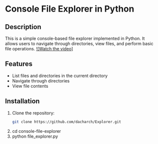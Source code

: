 # Console File Explorer in Python

## Description
This is a simple console-based file explorer implemented in Python. It allows users to navigate through directories, view files, and perform basic file operations.
[![Watch the video]](https://firebasestorage.googleapis.com/v0/b/portfolio-c1e6a.appspot.com/o/video.mp4?alt=media&token=2b9695ef-0453-4f4a-8c2d-71f1e8233282)


## Features
- List files and directories in the current directory
- Navigate through directories
- View file contents

## Installation
1. Clone the repository:
   ```bash
   git clone https://github.com/dacharch/Explorer.git
2. cd console-file-explorer
3. python file_explorer.py

